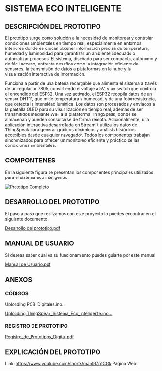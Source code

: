 # SISTEMA ECO INTELIGENTE 
## DESCRIPCIÓN DEL PROTOTIPO 

El prototipo surge como solución a la necesidad de monitorear y controlar condiciones ambientales en tiempo real, especialmente en entornos interiores donde es crucial obtener información precisa de temperatura, humedad y luminosidad para garantizar un ambiente adecuado o automatizar procesos. El sistema, diseñado para ser compacto, autónomo y de fácil acceso, enfrenta desafíos como la integración eficiente de sensores, la transmisión de datos a plataformas en la nube y la visualización interactiva de información.

Funciona a partir de una batería recargable que alimenta el sistema a través de un regulador 7805, convirtiendo el voltaje a 5V, y un switch que controla el encendido del ESP32. Una vez activado, el ESP32 recopila datos de un sensor DHT11, que mide temperatura y humedad, y de una fotorresistencia, que detecta la intensidad lumínica. Los datos son procesados y enviados a la pantalla OLED para su visualización en tiempo real, además de ser transmitidos mediante WiFi a la plataforma ThingSpeak, donde se almacenan y pueden consultarse de forma remota. Adicionalmente, una aplicación interactiva desarrollada en Streamlit utiliza los datos de ThingSpeak para generar gráficos dinámicos y análisis históricos accesibles desde cualquier navegador. Todos los componentes trabajan sincronizados para ofrecer un monitoreo eficiente y práctico de las condiciones ambientales.

## COMPONTENES 

En la siguiente figura se presentan los componentes principales utilizados para el sistema eco inteligente.

![Prototipo Completo](https://github.com/user-attachments/assets/f5f37829-1957-47bf-aa1a-ff8224fe7dac)

## DESARROLLO DEL PROTOTIPO

El paso a paso que realizamos con este proyecto lo puedes encontrar en el siguiente documento.

[Desarrollo del prototipo.pdf](https://github.com/user-attachments/files/17961601/Desarrollo.del.prototipo.pdf)

## MANUAL DE USUARIO

Si deseas saber cúal es su funcionamiento puedes guiarte por este manual 

[Manual de Usuario.pdf](https://github.com/user-attachments/files/17961608/Manual.de.Usuario.pdf)

## ANEXOS

### CÓDIGOS

[Uploading PCB_Digitales.ino…]()

[Uploading ThingSpeak_Sistema_Eco_Inteligente.ino…]()

### REGISTRO DE PROTOTIPO

[Registro_de_Prototipos_Digital.pdf](https://github.com/user-attachments/files/17963392/Registro_de_Prototipos_Digital.pdf)

## EXPLICACIÓN DEL PROTOTIPO

Link: https://www.youtube.com/shorts/mJnIRZn1CGk
Página Web: 

